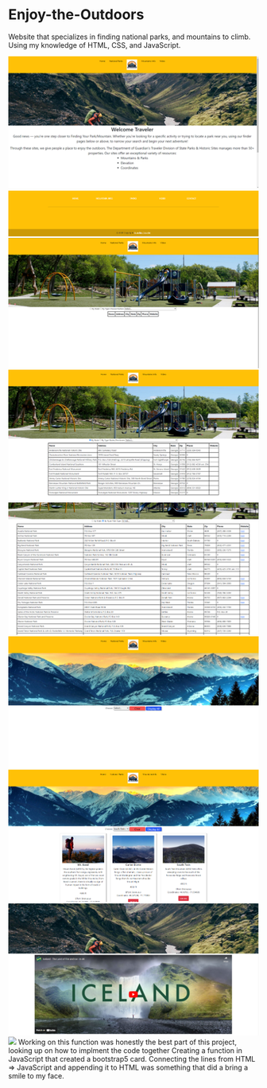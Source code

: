 # Enjoy-the-Outdoors
Website that specializes in finding national parks, and mountains to climb. Using my knowledge of HTML, CSS, and JavaScript.

<img src="images1/capstone1img.png">
<img src="images1/capstone2img.png">
<img src="images1/capstone3img.png">
<img src="images1/capstone4.img.png">
<img src="images1/capstone5.img.png">
<img src="images1/capstone6.img.png">
<img src="images1/capstone7.img.png">
<img src="images1/capstone8.img.png">


<img src="images1/code.img.png">
Working on this function was honestly the best part of this project, looking up on how to implment the code together
Creating a function in JavaScript that created a bootstrap5 card. Connecting the lines from HTML => JavaScript and appending it to HTML
was something that did a bring a smile to my face.
